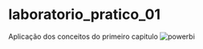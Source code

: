 # laboratorio_pratico_01
Aplicação dos conceitos do primeiro capitulo
![powerbi](https://github.com/user-attachments/assets/a566595f-af45-4244-8a96-41a513d52864)
